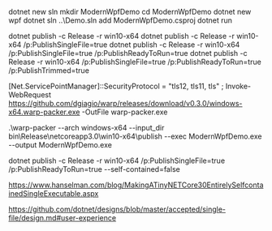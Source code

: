 dotnet new sln
mkdir ModernWpfDemo
cd ModernWpfDemo
dotnet new wpf
dotnet sln ..\Demo.sln add ModernWpfDemo.csproj
dotnet run

dotnet publish -c Release -r win10-x64
dotnet publish -c Release -r win10-x64 /p:PublishSingleFile=true
dotnet publish -c Release -r win10-x64 /p:PublishSingleFile=true /p:PublishReadyToRun=true
dotnet publish -c Release -r win10-x64 /p:PublishSingleFile=true /p:PublishReadyToRun=true /p:PublishTrimmed=true

[Net.ServicePointManager]::SecurityProtocol = "tls12, tls11, tls" ; Invoke-WebRequest https://github.com/dgiagio/warp/releases/download/v0.3.0/windows-x64.warp-packer.exe -OutFile warp-packer.exe

.\warp-packer --arch windows-x64 --input_dir bin\Release\netcoreapp3.0\win10-x64\publish --exec ModernWpfDemo.exe --output ModernWpfDemo.exe

dotnet publish -c Release -r win10-x64 /p:PublishSingleFile=true /p:PublishReadyToRun=true --self-contained=false

https://www.hanselman.com/blog/MakingATinyNETCore30EntirelySelfcontainedSingleExecutable.aspx


https://github.com/dotnet/designs/blob/master/accepted/single-file/design.md#user-experience